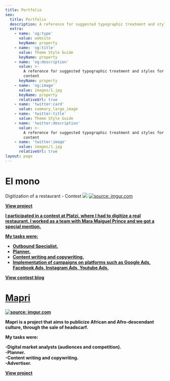 ```yaml
---
title: Portfolio
seo:
  title: Portfolio
  description: A reference for suggested typographic treatment and styles for your content
  extra:
    - name: 'og:type'
      value: website
      keyName: property
    - name: 'og:title'
      value: Theme Style Guide
      keyName: property
    - name: 'og:description'
      value: >-
        A reference for suggested typographic treatment and styles for your
        content
      keyName: property
    - name: 'og:image'
      value: images/1.jpg
      keyName: property
      relativeUrl: true
    - name: 'twitter:card'
      value: summary_large_image
    - name: 'twitter:title'
      value: Theme Style Guide
    - name: 'twitter:description'
      value: >-
        A reference for suggested typographic treatment and styles for your
        content
    - name: 'twitter:image'
      value: images/1.jpg
      relativeUrl: true
layout: page
---
```

# El mono

Digitization of a restaurant -  Contest
![](/\_static/app-assets/images/makreitnplate.PNG) 
<a href="https://imgur.com/oBKKxiX"> <img src="https://i.imgur.com/oBKKxiX.png" title="source: imgur.com" /></a>

<a href= "https://drive.google.com/file/d/1XEjBJGu_vHcCU0vK9G3l7HAAj4AvlMvC/view?usp=sharing" target="_blank"/> <strong/> View project 

I participated in a contest at Platzi, where I had to digitize a real restaurant. I worked as a team with Mara Maiguel Prince and we got a special mention.

My tasks were:

- Outbound Specialist.
- Planner.
- Content writing and copywriting.
- Implementation of campaigns on platforms such as Google Ads, Facebook Ads, Instagram Ads, Youtube Ads.

<a href= "https://platzi.com/blog/olimpiadas-premiacion-marketing-in-a-plate/" target="_blank"/> <strong/> View contest blog

# Mapri

<a href="https://imgur.com/Eng6idW"><img src="https://i.imgur.com/Eng6idW.png" title="source: imgur.com" /></a>

Mapri is a project that aims to publicize African and Afro-descendant culture, through the sale of headscarf.

My tasks were:

-Digital market analysts (audiences and competition).<br/>
-Planner.<br/>
-Content writing and copywriting.<br/>
-Advertiser.

<a href= "https://www.instagram.com/mapriesenciayestilo/" target="_blank"/> <strong/> View project

